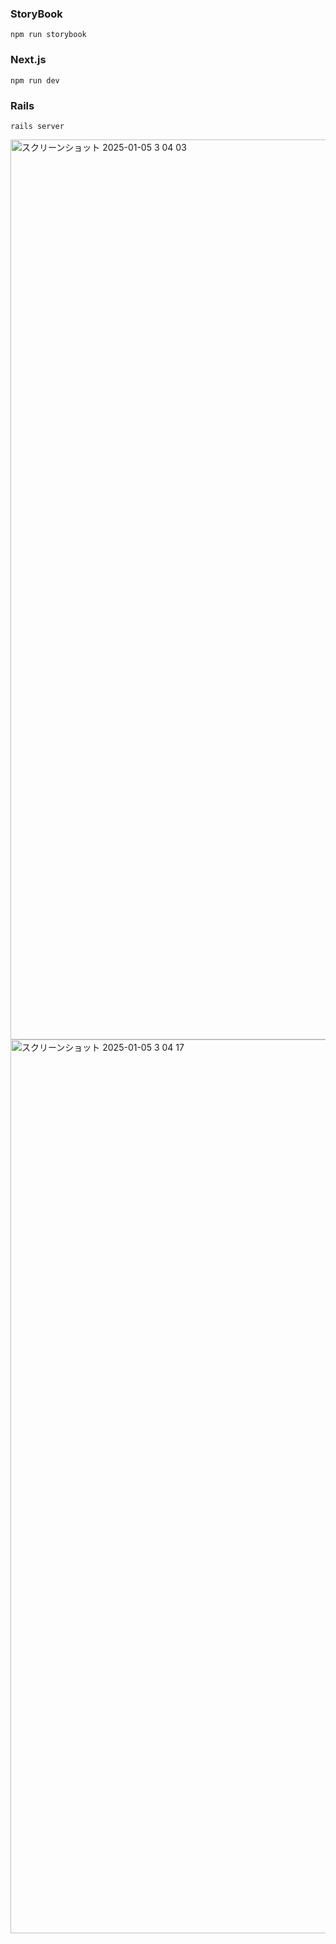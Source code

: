 ### StoryBook
```
npm run storybook
```
### Next.js
```
npm run dev
```

### Rails
```
rails server
```

<img width="1440" alt="スクリーンショット 2025-01-05 3 04 03" src="https://github.com/user-attachments/assets/66f25c71-3899-4258-82b5-0750868429c2" />

<img width="1430" alt="スクリーンショット 2025-01-05 3 04 17" src="https://github.com/user-attachments/assets/1936d585-a0a4-4091-87bb-db2826a2663f" />
